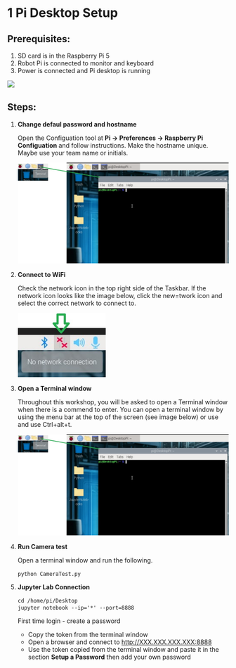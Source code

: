 # **1 Pi Desktop Setup**


## Prerequisites:

1. SD card is in the Raspberry Pi 5
1. Robot Pi is connected to monitor and keyboard
1. Power is connected and Pi desktop is running

<img src="https://github.com/stemoutreach/AutonomousEdgeRobotics/blob/main/GettingStarted/zzimages/PiDesktop.jpg" width="500" > 

## Steps:

1. **Change defaul password and hostname**

   Open the Configuation tool at **Pi -> Preferences -> Raspberry Pi Configuation** and follow instructions. Make the hostname unique. Maybe use your team name or initials.   
   
   <img src="https://github.com/stemoutreach/AutonomousEdgeRobotics/blob/main/zzimages/OpenTerminal2.jpg" width="500" > 


1. **Connect to WiFi**

   Check the network icon in the top right side of the Taskbar. If the network icon looks like the image below, click the new=twork icon and select the correct network to connect to. 

   <img src="https://github.com/stemoutreach/AutonomousEdgeRobotics/blob/main/zzimages/wifisetup-01.jpg" width="200" > 
   
1. **Open a Terminal window**

   Throughout this workshop, you will be asked to open a Terminal window when there is a commend to enter. You can open a terminal window by using the menu bar at the top of the screen (see image below) or use and use Ctrl+alt+t. 

   <img src="https://github.com/stemoutreach/AutonomousEdgeRobotics/blob/main/zzimages/OpenTerminal2.jpg" width="500" > 
   

1. **Run Camera test**

   Open a terminal window and run the following.

    ~~~
    python CameraTest.py
    ~~~

1. **Jupyter Lab Connection** 
  
   ~~~
   cd /home/pi/Desktop
   jupyter notebook --ip='*' --port=8888 
   ~~~

   First time login - create a password
   - Copy the token from the terminal window 
   - Open a browser and connect to http://XXX.XXX.XXX.XXX:8888
   - Use the token copied from the terminal window and paste it in the section **Setup a Password** then add your own password 
